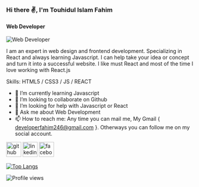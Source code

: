 ### Hi there ✌, I'm Touhidul Islam Fahim
#### Web Developer

![Web Developer](https://arturssmirnovs.github.io/github-profile-readme-generator/images/banner.png)

I am an expert in web design and frontend development. Specializing in React and always learning Javascript. I can help take your idea or concept and turn it into a successful website. I like must React and most of the time I love working with React.js 

Skills: HTML5 / CSS3 / JS / REACT

- 🌱 I’m currently learning Javascript 
- 👯 I’m looking to collaborate on Github 
- 🤔 I’m looking for help with Javascript or React 
- 💬 Ask me about Web Development 
- 📫 How to reach me: Any time you can mail me, My Gmail { developerfahim246@gmail.com }. Otherways you can follow me on my social account.


[<img src='https://cdn.jsdelivr.net/npm/simple-icons@3.0.1/icons/github.svg' alt='github' height='40'>](https://github.com/FahimDeveloper)  [<img src='https://cdn.jsdelivr.net/npm/simple-icons@3.0.1/icons/linkedin.svg' alt='linkedin' height='40'>](https://www.linkedin.com/in/touhidul-islam-fahim-082010217/)  [<img src='https://cdn.jsdelivr.net/npm/simple-icons@3.0.1/icons/facebook.svg' alt='facebook' height='40'>](https://www.facebook.com/fahim.chowdhury.509994)  

[![Top Langs](https://github-readme-stats.vercel.app/api/top-langs/?username=FahimDeveloper)](https://github.com/anuraghazra/github-readme-stats)

![Profile views](https://gpvc.arturio.dev/FahimDeveloper)  
